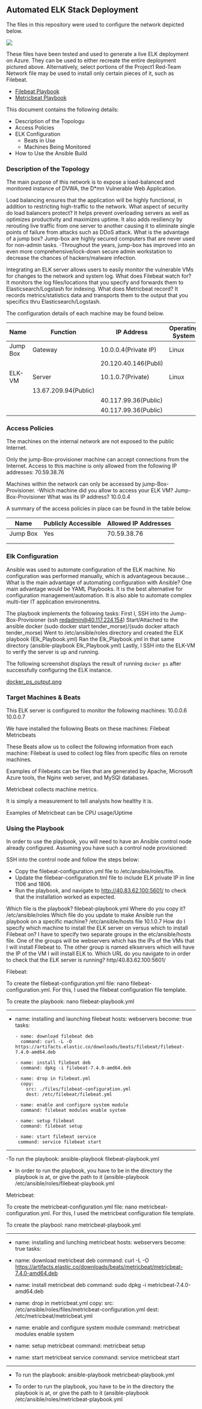 ## Automated ELK Stack Deployment

The files in this repository were used to configure the network depicted below.

![](https://github.com/shahbazkhan85/Project-1/blob/main/diagrams/Azure%20Elk%20Stack.png)

These files have been tested and used to generate a live ELK deployment on Azure. They can be used to either recreate the entire deployment pictured above. Alternatively, select portions of the Project1 Red-Team Network file may be used to install only certain pieces of it, such as Filebeat.

  - [Filebeat Playbook](https://github.com/shahbazkhan85/Project-1/blob/main/ansible/filebeat%20playbook.yml)
  - [Metricbeat Playbook](https://github.com/shahbazkhan85/Project-1/blob/main/ansible/metricbeat%20playbook.yml)
  
This document contains the following details:
- Description of the Topologu
- Access Policies
- ELK Configuration
  - Beats in Use
  - Machines Being Monitored
- How to Use the Ansible Build


### Description of the Topology

The main purpose of this network is to expose a load-balanced and monitored instance of DVWA, the D*mn Vulnerable Web Application.

Load balancing ensures that the application will be highly functional, in addition to restricting high-traffic to the network.
 What aspect of security do load balancers protect?
It helps prevent overloading servers as well as optimizes productivity and maximizes uptime.
It also adds resiliency by rerouting live traffic from one server to another causing it to eliminate single points of failure from attacks such as DDoS attack.
 What is the advantage of a jump box?
Jump-box are highly secured computers that are never used for non-admin tasks. -Throughout the years, jump-box has improved into an even more comprehensive/lock-down secure admin workstation to decrease the chances of hackers/malware infection.

Integrating an ELK server allows users to easily monitor the vulnerable VMs for changes to the network and system log.
 What does Filebeat watch for?
It monitors the log files/locations that you specify and forwards them to Elasticsearch/Logstash for indexing.
 What does Metricbeat record?
It records metrics/statistics data and transports them to the output that you specifics thru Elasticsearch/Logstash.

The configuration details of each machine may be found below.


| Name     | Function | IP Address          |Operating System |
|----------|----------|---------------------|-----------------|
| Jump Box | Gateway  | 10.0.0.4(Private IP)|     Linux       |
|          |          | 20.120.40.146(Publi)|                 |
| ELK-VM   | Server   | 10.1.0.7(Private)   |     Linux       |
|                     | 13.67.209.94(Public)|                 |                                                                                                             | |  web-VM1 | Server   | 10.0.0.6(Private)   |     Linux       |
|          |          | 40.117.99.36(Public)|                 |                                                                                                                | Wdb-VM2  | Server   | 10.0.0.7(Private)   |     Linux       |
|          |          | 40.117.99.36(Public)|                 |                  

### Access Policies

The machines on the internal network are not exposed to the public Internet. 

Only the jump-Box-provisioner machine can accept connections from the Internet. Access to this machine is only allowed from the following IP addresses:
70.59.38.76

Machines within the network can only be accessed by jump-Box-Provisioner.
-Which machine did you allow to access your ELK VM?
Jump-Box-Provisioner
 What was its IP address?
10.0.0.4

A summary of the access policies in place can be found in the table below.

| Name     | Publicly Accessible | Allowed IP Addresses |
|----------|---------------------|----------------------|
| Jump Box | Yes                 | 70.59.38.76          |
|          |                     |                      |
|          |                     |                      |

### Elk Configuration

Ansible was used to automate configuration of the ELK machine. No configuration was performed manually, which is advantageous because...
 What is the main advantage of automating configuration with Ansible?
One main advantage would be YAML Playbooks. It is the best alternative for configuration management/automation.
It is also able to automate complex multi-tier IT application environemtns.

The playbook implements the following tasks:
First I, SSH into the Jump-Box-Provisioner (ssh redadmin@40.117.224.154)
Start/Attached to the ansible docker (sudo docker start tender_morse)/(sudo docker attach tender_morse)
Went to /etc/ansible/roles directory and created the ELK playbook (Elk_Playbook.yml)
Ran the Elk_Playbook.yml in that same directory (ansible-playbook Elk_Playbook.yml)
Lastly, I SSH into the ELK-VM to verify the server is up and running.

The following screenshot displays the result of running `docker ps` after successfully configuring the ELK instance.

[docker_ps_output.png](https://github.com/shahbazkhan85/Project-1/blob/main/Readme/Images/Docker%20Ps.png)

### Target Machines & Beats
This ELK server is configured to monitor the following machines:
10.0.0.6
10.0.0.7

We have installed the following Beats on these machines:
Filebeat
Metricbeats

These Beats allow us to collect the following information from each machine:
Filebeat is used to collect log files from specific files on remote machines.

Examples of Filebeats can be files that are generated by Apache, Microsoft Azure tools, the Nginx web server, and MySQl databases.

Metricbeat collects machine metrics.

It is simply a measurement to tell analysts how healthy it is.

Examples of Metricbeat can be CPU usage/Uptime
### Using the Playbook
In order to use the playbook, you will need to have an Ansible control node already configured. Assuming you have such a control node provisioned: 

SSH into the control node and follow the steps below:
- Copy the filebeat-configuration.yml file to /etc/ansible/roles/file.
- Update the filebear-configuration.tml file to include ELK private IP in line 1106 and 1806.
- Run the playbook, and navigate to http://40.83.62.100:5601/ to check that the installation worked as expected.

Which file is the playbook?
filebeat-playbook.yml
 Where do you copy it?
/etc/ansible/roles
Which file do you update to make Ansible run the playbook on a specific machine?
 /etc/ansible/hosts file 10.1.0.7
 How do I specify which machine to install the ELK server on versus which to install Filebeat on?
I have to specify two separate groups in the etc/ansible/hosts file. One of the groups will be webservers which has the IPs of the VMs that I will install Filebeat to. The other group is named elkservers which will have the IP of the VM I will install ELK to.
Which URL do you navigate to in order to check that the ELK server is running?
http/40.83.62.100:5601/



Filebeat:

 To create the filebeat-configuration.yml file: nano filebeat-configuration.yml. For this, I used the filebeat configuration file template.

 To create the playbook: nano filebeat-playbook.yml

  ---
 - name: installing and launching filebeat
	   hosts: webservers
       become: true
       tasks:

	   - name: download filebeat deb
  	     command: curl -L -O https://artifacts.elastic.co/downloads/beats/filebeat/filebeat-7.4.0-amd64.deb

	   - name: install filebeat deb
  	     command: dpkg -i filebeat-7.4.0-amd64.deb

	   - name: drop in filebeat.yml
  	     copy:
   	       src: ./files/filebeat-configuration.yml
   	       dest: /etc/filebeat/filebeat.yml

	   - name: enable and configure system module
  	     command: filebeat modules enable system

	   - name: setup filebeat
  	     command: filebeat setup

	   - name: start filebeat service
  	    command: service filebeat start
---
-To run the playbook: ansible-playbook filebeat-playbook.yml

* In order to run the playbook, you have to be in the directory the playbook is at, or give the path to it (ansible-playbook /etc/ansible/roles/filebeat-playbook.yml


Metricbeat:

To create the metricbeat-configuration.yml file: nano metricbeat-configuration.yml. For this, I used the metricbeat configuration file template.

 To create the playbool: nano metricbeat-playbook.yml

---
  - name: installing and lunching metricbeat
    hosts: webservers
    become: true
    tasks:
    
  - name: download metricbeat deb
    command: curl -L -O https://artifacts.elastic.co/downloads/beats/metricbeat/metricbeat-7.4.0-amd64.deb
    
  - name: install metricbeat deb
    command: sudo dpkg -i metricbeat-7.4.0-amd64.deb
    
  - name: drop in metricbeat.yml
    copy:
      src: /etc/ansible/roles/files/metricbeat-configuration.yml
      dest: /etc/metricbeat/metricbeat.yml
      
   - name: enable and configure system module
     command: metricbeat modules enable system
     
   - name: setup metricbeat
     command: metricbeat setup
     
   - name: start metricbeat service
     command: service metricbeat start
     
   ---
   
   - To run the playbook: ansible-playbook metricbeat-playbook.yml
   
   * To order to run the playbook, you have to be in the directory the playbook is at, or give the path to it (ansible-playbook /etc/ansible/roles/metricbeat-playbook.yml







